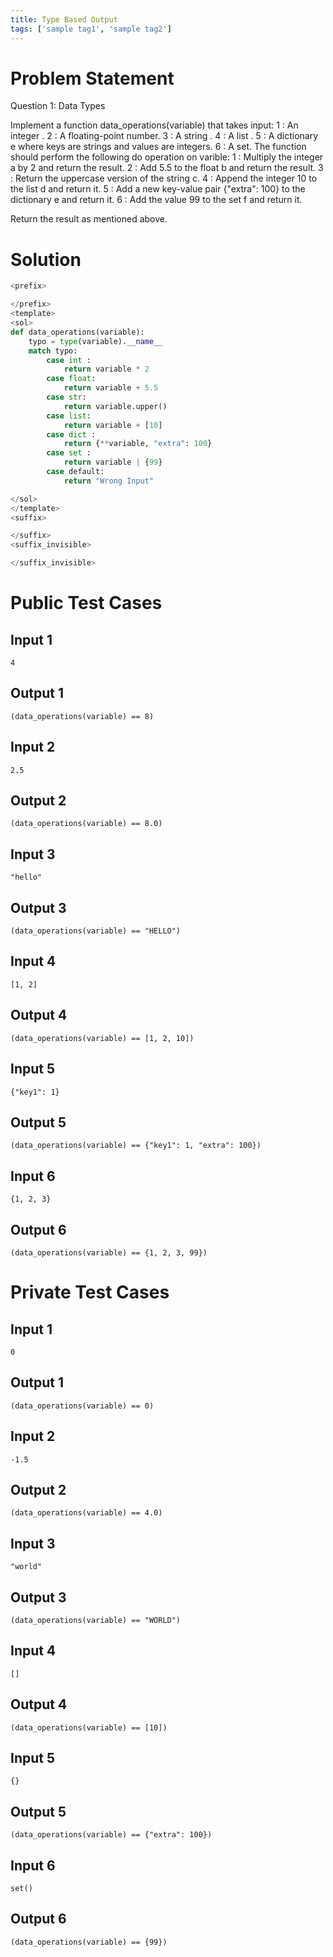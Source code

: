 ```yaml
---
title: Type Based Output
tags: ['sample tag1', 'sample tag2']
---
```


# Problem Statement

Question 1: Data Types

Implement a function data_operations(variable) that takes input:
    1 : An integer .
    2 : A floating-point number.
    3 : A string .
    4 : A list .
    5 : A dictionary e where keys are strings and values are integers.
    6 : A set.
The function should perform the following do operation on varible:
    1 : Multiply the integer a by 2 and return the result.
    2 : Add 5.5 to the float b and return the result.
    3 : Return the uppercase version of the string c.
    4 : Append the integer 10 to the list d and return it.
    5 : Add a new key-value pair {"extra": 100} to the dictionary e and return it.
    6 : Add the value 99 to the set f and return it.

Return the result as mentioned above.


# Solution
```python test.py  -r 'python test.py'
<prefix>

</prefix>
<template>
<sol> 
def data_operations(variable):
    typo = type(variable).__name__
    match typo:
        case int :
            return variable * 2
        case float:
            return variable + 5.5
        case str:
            return variable.upper()
        case list:
            return variable + [10]
        case dict :
            return {**variable, "extra": 100}
        case set :
            return variable | {99}
        case default:
            return "Wrong Input"

</sol>
</template>
<suffix>

</suffix>
<suffix_invisible>

</suffix_invisible>
```

# Public Test Cases
## Input 1
```
4 
```
## Output 1
```
(data_operations(variable) == 8)
```
## Input 2
```
2.5
```
## Output 2
```
(data_operations(variable) == 8.0)
```
## Input 3
```
"hello"
```
## Output 3
```
(data_operations(variable) == "HELLO")
```
## Input 4
```
[1, 2]
```
## Output 4
```
(data_operations(variable) == [1, 2, 10])
```
## Input 5
```
{"key1": 1}
```
## Output 5
```
(data_operations(variable) == {"key1": 1, "extra": 100})
```
## Input 6
```
{1, 2, 3}
```
## Output 6
```
(data_operations(variable) == {1, 2, 3, 99})
```
# Private Test Cases

## Input 1
```
0 
```
## Output 1
```
(data_operations(variable) == 0)
```
## Input 2
```
-1.5
```
## Output 2
```
(data_operations(variable) == 4.0)
```
## Input 3
```
"world"
```
## Output 3

```
(data_operations(variable) == "WORLD")
```
## Input 4
```
[]
```
## Output 4

```
(data_operations(variable) == [10])
```
## Input 5
```
{}
```
## Output 5
```
(data_operations(variable) == {"extra": 100})
```
## Input 6

```
set()
```
## Output 6
```
(data_operations(variable) == {99})
```